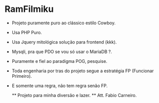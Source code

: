 # RamFilmiku

* Projeto puramente puro ao clássico estilo Cowboy.
* Usa PHP Puro.
* Usa Jquery mitológica solução para frontend (kkk).
* Mysqli, pra que PDO se vou só usar o MariaDB ?.
* Puramente e fiel ao paradigma POG, pesquise.
* Toda engenharia por tras do projeto segue a estratégia FP (Funcionar Primeiro).
* E somente uma regra, não tem regra senão FP.

  ** Projeto para minha diversão e lazer.
  ** Att. Fabio Carneiro.

